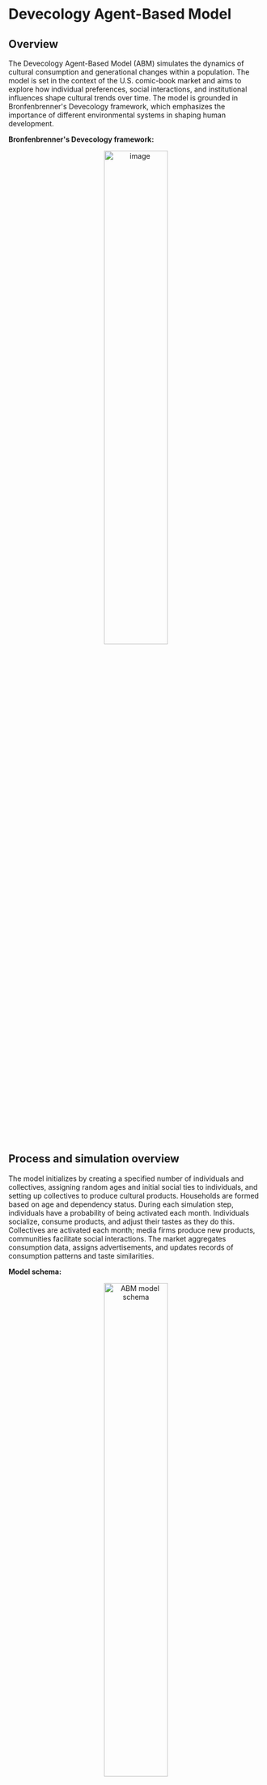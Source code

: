 # Devecology Agent-Based Model

## Overview

The Devecology Agent-Based Model (ABM) simulates the dynamics of cultural consumption and generational changes within a population. The model is set in the context of the U.S. comic-book market and aims to explore how individual preferences, social interactions, and institutional influences shape cultural trends over time. The model is grounded in Bronfenbrenner's Devecology framework, which emphasizes the importance of different environmental systems in shaping human development.

**Bronfenbrenner's Devecology framework:**
<p align="center">
  <a href="https://www.simplypsychology.org/wp-content/uploads/Bronfenbrenner-Ecological-Systems-Theory-1024x1024.jpeg">
    <img src="https://www.simplypsychology.org/wp-content/uploads/Bronfenbrenner-Ecological-Systems-Theory-1024x1024.jpeg" alt="image"  style="width: 50%;"/>
  </a>
</p>

## Process and simulation overview

The model initializes by creating a specified number of individuals and collectives, assigning random ages and initial social ties to individuals, and setting up collectives to produce cultural products. Households are formed based on age and dependency status. During each simulation step, individuals have a probability of being activated each month. Individuals socialize, consume products, and adjust their tastes as they do this. Collectives are activated each month; media firms produce new products, communities facilitate social interactions. The market aggregates consumption data, assigns advertisements, and updates records of consumption patterns and taste similarities.

**Model schema:**
<p align="center">
  <a href="https://github.com/Andrelhu/Computational-Devecology/assets/5666404/48a14530-0eeb-45a6-8371-9c2f6079495b">
    <img src="https://github.com/Andrelhu/Computational-Devecology/assets/5666404/48a14530-0eeb-45a6-8371-9c2f6079495b" alt="ABM model schema" style="width: 50%;"/>
</p>
    
## Agents

### General descriptions

#### Individuals:

Individual agents represent people within the simulation, each characterized by unique identifiers, age, generational cohort, and a vector of cultural preferences. They form social ties with family, friends, and acquaintances, and are part of households and larger collectives such as media firms or communities. Individuals engage in social interactions, consume cultural products, and adjust their tastes based on these interactions and their consumption experiences. They undergo aging processes, transitioning roles within households and society, and may form new households as they mature.

#### Collectives:

Collectives are groups of individuals organized by type, such as media firms (producers, cultural products), communities, or households. These collectives produce cultural products, facilitate social interactions, and influence the tastes of their members. Each collective has a unique identifier and maintains a dynamic membership, with members rotating in and out. The productivity of a collective, reflected in the number of products it produces, is influenced by the tastes of its members. Collectives also manage household dynamics, including the creation of new individuals, and facilitate social interactions that shape individual and collective cultural preferences.

#### Market and products:

The market acts as an overarching agent that aggregates data on product consumption, assigns advertisements, and tracks changes in cultural preferences across generations. It maintains a list of available products and records market activities, including units sold and taste similarities among different age groups. The market influences individual consumption patterns by assigning advertised products and incorporates randomness in product selection to simulate real-world variability. It also plots sales and taste similarity data over time, providing a comprehensive overview of the cultural trends emerging within the simulation.

### Entitites state variables, functions, and key interactions:

#### Individuals:
- **State Variables:** `unique_id`, `age`, `generation`, `month_bday`, `tastes`, `familiar_ties`, `friend_ties`, `acquaintance_ties`, `dependent`, `membership`, `household`, `partner`, `consumed_products`, `recommended_products`, `advertised_products`, `role`.
- **Key Functions/Methods:** `step()`, `aging()`, `consume_all_products()`, `consume_product(product)`, `socialize()`, `form_household()`.
- **Main Interactions:** Social ties, household dynamics, product consumption.

#### Collectives:


- **State Variables:** `unique_id`, `type`, `members`, `newest_products`, `productivity`, `rotation_rate`, `member_influence`.
- **Key Functions/Methods:** `step()`, `update_membership()`, `publish_print()`, `socialize()`, `update_household()`.
- **Main Interactions:** Product creation, social interactions, household management.

#### Market:
- **State Variables:** `products`, `records`.
- **Key Functions/Methods:** `step()`, `assign_advertisement_products()`, `select_products_with_noise()`, `keep_records_of_month()`, `reset_products()`, `plot_sales()`, `plot_taste_similarity()`.
- **Main Interactions:** Product aggregation, consumption tracking.

#### Products:
- **State Variables:** `id`, `features`, `consumed`.
- **Main Interactions:** Product consumption by individuals, product creation by media collectives.

## Process Overview and Scheduling

### Initialization:
The model initializes by creating a specified number of individuals and collectives. Each individual is assigned a random age and initial social ties, while collectives are populated with members and set up to produce cultural products. Households are formed by grouping individuals into household collectives.

### Step Execution:
- **Individuals:** Each individual has a probability (0.3) of being activated each month. Activated individuals socialize, consume products, and adjust their tastes. They also age and may transition from being dependents to adults or form new households.
- **Collectives:** All collectives are activated each month. Media collectives produce new cultural products, communities facilitate social interactions, and households manage member dynamics, including aging and new member creation.
- **Market:** The market aggregates product consumption data, assigns advertisements, and updates records of consumption patterns and taste similarities.

## Submodels

### Consumption and Production Submodel:
Individuals consume products based on tastes and recommendations from social ties. Media collectives produce new products reflecting member tastes with added noise.

### Household Formation Submodel:
Individuals form households based on age and partnership status. Manages transitions from dependent to adult and new agent creation.

### Social Interaction Submodel:
Individuals update social ties and recommend products based on tie strength, influencing tastes and spreading cultural preferences.

### Market Dynamics Submodel:
Aggregates product consumption data, assigns advertisements, and updates records of consumption patterns and taste similarities among age groups and generations.

## Calibration Placeholder

Calibration involves adjusting model parameters to match real-world data on demographic trends and cultural consumption patterns, ensuring realistic and relevant outputs.

## Sensitivity Analysis Placeholder

Sensitivity analysis involves testing the model's response to changes in key parameters, such as individual taste vectors, collective membership dynamics, and market product features, identifying critical factors influencing model behavior and outcomes.
